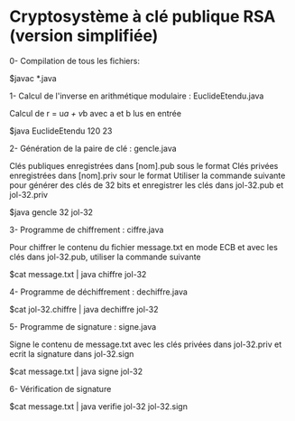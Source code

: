 Cryptosystème à clé publique RSA (version simplifiée)
====================================================

0- Compilation de tous les fichiers:

   $javac *.java
   
1- Calcul de l'inverse en arithmétique modulaire : EuclideEtendu.java

   Calcul de r = u*a + v*b avec a et b lus en entrée
   
   $java EuclideEtendu 120 23
   

2- Génération de la paire de clé :  gencle.java   

   Clés publiques enregistrées dans [nom].pub sous le format <t n b>
   Clés privées enregistrées dans [nom].priv sour le format <t n p q a b>
   Utiliser la commande suivante pour générer des clés de 32 bits et enregistrer les clés dans jol-32.pub et jol-32.priv
   
   $java gencle 32 jol-32
   
3- Programme de chiffrement :  ciffre.java

   Pour chiffrer le contenu du fichier message.txt en mode ECB et avec les clés dans jol-32.pub, utiliser la commande suivante
   
   $cat message.txt | java chiffre jol-32
   
4- Programme de déchiffrement : dechiffre.java

   $cat jol-32.chiffre | java dechiffre jol-32
   
5- Programme de signature : signe.java

   Signe le contenu de message.txt avec les clés privées dans jol-32.priv et ecrit la signature dans jol-32.sign
   
   $cat message.txt | java signe jol-32
   
6- Vérification de signature   

   $cat message.txt | java verifie jol-32 jol-32.sign
  
   
   